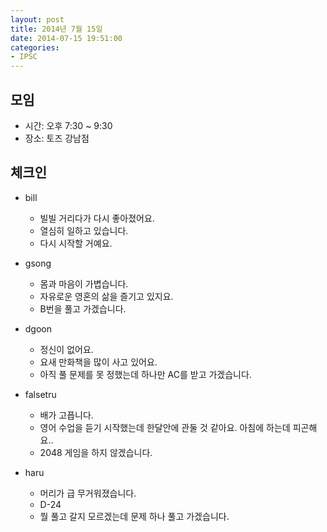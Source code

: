 ```yaml
---
layout: post
title: 2014년 7월 15일
date: 2014-07-15 19:51:00
categories:
- IPSC
---
```


## 모임

* 시간: 오후 7:30 ~ 9:30
* 장소: 토즈 강남점

## 체크인

* bill
    * 빌빌 거리다가 다시 좋아졌어요.
    * 열심히 일하고 있습니다.
    * 다시 시작할 거예요.

* gsong
    * 몸과 마음이 가볍습니다.
    * 자유로운 영혼의 삶을 즐기고 있지요.
    * B번을 풀고 가겠습니다.

* dgoon
    * 정신이 없어요.
    * 요새 만화책을 많이 사고 있어요.
    * 아직 풀 문제를 못 정했는데 하나만 AC를 받고 가겠습니다.

* falsetru
    * 배가 고픕니다.
    * 영어 수업을 듣기 시작했는데 한달안에 관둘 것 같아요. 아침에 하는데 피곤해요..
    * 2048 게임을 하지 않겠습니다.

* haru
    * 머리가 급 무거워졌습니다.
    * D-24
    * 뭘 풀고 갈지 모르겠는데 문제 하나 풀고 가겠습니다.
